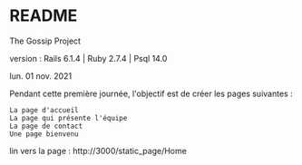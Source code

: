 # README

The Gossip Project

version : Rails 6.1.4 | Ruby 2.7.4 | Psql 14.0

lun. 01 nov. 2021

Pendant cette première journée, l'objectif est de créer les pages suivantes :

    La page d'accueil
    La page qui présente l'équipe
    La page de contact
    Une page bienvenu

lin vers la page : http://3000/static_page/Home
